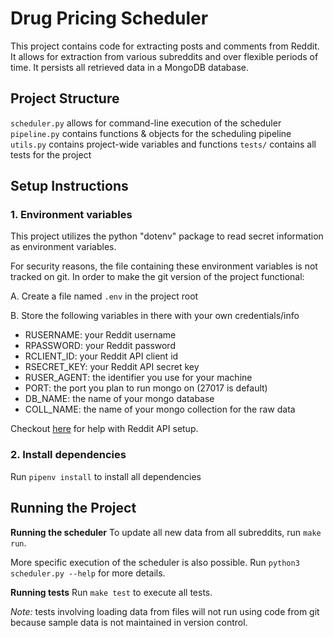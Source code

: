 # Drug Pricing Scheduler
This project contains code for extracting posts and comments from Reddit. It allows for extraction from various subreddits and over flexible periods of time. It persists all retrieved data in a MongoDB database.

## Project Structure

`scheduler.py` allows for command-line execution of the scheduler
`pipeline.py` contains functions & objects for the scheduling pipeline
`utils.py` contains project-wide variables and functions
`tests/` contains all tests for the project

## Setup Instructions

### 1. Environment variables
This project utilizes the python "dotenv" package to read secret information as environment variables.

For security reasons, the file containing these environment variables is not tracked on git.  In order to make the git version of the project functional:

A. Create a file named `.env` in the project root

B. Store the following variables in there with your own credentials/info
- RUSERNAME: your Reddit username
- RPASSWORD: your Reddit password
- RCLIENT_ID: your Reddit API client id
- RSECRET_KEY: your Reddit API secret key
- RUSER_AGENT: the identifier you use for your machine
- PORT: the port you plan to run mongo on (27017 is default)
- DB_NAME: the name of your mongo database
- COLL_NAME: the name of your mongo collection for the raw data

Checkout [here](https://www.reddit.com/dev/api/oauth/) for help with Reddit API setup.

### 2. Install dependencies
Run `pipenv install` to install all dependencies

## Running the Project

**Running the scheduler**
To update all new data from all subreddits, run `make run`.

More specific execution of the scheduler is also possible. Run `python3 scheduler.py --help` for more details.

**Running tests**
Run `make test` to execute all tests.

*Note:* tests involving loading data from files will not run using code from git because sample data is not maintained in version control.
